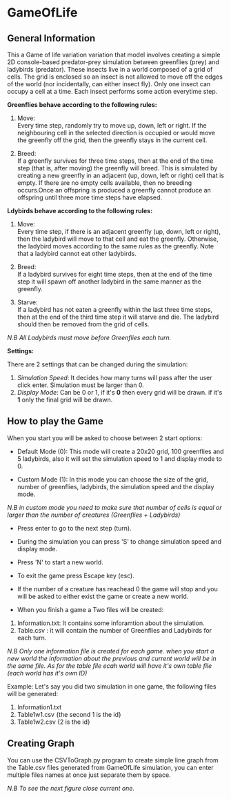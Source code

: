 # GameOfLife
## General Information

This a Game of life variation variation that model involves creating a simple 2D console-based predator-prey simulation between greenflies (prey) and ladybirds (predator). These insects live in a world composed of a grid of cells. The grid is enclosed so an insect is not allowed to move off the edges of the world (nor incidentally, can either insect fly). Only one insect can occupy a cell at a time. Each insect performs some action everytime step.

**Greenflies behave according to the following rules:**

1. Move:   
Every time step, randomly try to move up, down, left or right. If the neighbouring cell in the selected direction is occupied or would move the greenfly off the grid, then the greenfly stays in the current cell.

2. Breed:  
If a greenfly survives for three time steps, then at the end of the time step (that is, after moving) the greenfly will breed. This is simulated by creating a new greenfly in an adjacent (up, down, left or right) cell that is empty. If there are no  empty cells available, then no breeding occurs.Once an offspring is produced a greenfly cannot produce an offspring until three more time steps have elapsed.

**Ldybirds behave according to the following rules:**

1. Move:   
Every time step, if there is an adjacent greenfly (up, down, left or right), then the ladybird will move to that cell and eat the greenfly. Otherwise, the ladybird moves according to the same rules as the greenfly. Note that a ladybird cannot eat  other ladybirds.

2. Breed:  
If a ladybird survives for eight time steps, then at the end of the time step it will spawn off another ladybird in the same manner as the greenfly.

3. Starve:  
If a ladybird has not eaten a greenfly within the last three time steps, then at the end of the third time step it will  starve and die. The ladybird should then be removed from the grid of cells.

*N.B All Ladybirds must move before Greenflies each turn.*

**Settings:**

There are 2 settings that can be changed during the simulation:

1. *Simulation Speed*: It decides how many turns will pass after the user click enter. Simulation must be larger than 0.
2. *Display Mode*: Can be 0 or 1, if it's **0** then every grid will be drawn. if it's **1** only the final grid will be drawn.

## How to play the Game

When you start you will be asked to choose between 2 start options:

* Default Mode (0): This mode will create a 20x20 grid, 100 greenflies and 5 ladybirds, also it will set the simulation speed to 1 and display mode to 0.

* Custom Mode (1): In this mode you can choose the size of the grid, number of greenflies, ladybirds, the simulation speed and the display mode.

*N.B in custom mode you need to make sure that number of cells is equal or larger than the number of creatures (Greenflies + Ladybirds)*

* Press enter to go to the next step (turn).

* During the simulation you can press 'S' to change simulation speed and display mode.

* Press 'N' to start a new world.

* To exit the game press Escape key (esc).

* If the number of a creature has reachead 0 the game will stop and you will be asked to either exist the game or create a new world.

* When you finish a game a Two files will be created:
1. Information.txt: It contains some inforamtion about the simulation.
2. Table.csv      : it will contain the number of Greenflies and Ladybirds for each turn.      

*N.B Only one information file is created for each game. when you start a new world the information about the previous and current world will be in the same file. As for the table file ecah world will have it's own table file (each world has it's own ID)*

Example:
Let's say you did two simulation in one game, the following files will be generated:
1. Information1.txt
2. Table1w1.csv {the second 1 is the id}
3. Table1w2.csv {2 is the id}

## Creating Graph

You can use the CSVToGraph.py program to create simple line graph from the Table.csv files generated from GameOfLife simulation, you can enter multiple files names at once just separate them by space.

*N.B To see the next figure close current one.*
